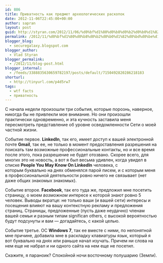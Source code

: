 ```yaml
---
id: 886
title: Приватность как предмет археологических раскопок
date: 2012-11-06T22:45:00+00:00
author: sapran
layout: post
guid: http://styran.com/2012/11/06/%d0%bf%d1%80%d0%b8%d0%b2%d0%b0%d1%82%d0%bd%d0%be%d1%81%d1%82%d1%8c-%d0%ba%d0%b0%d0%ba-%d0%bf%d1%80%d0%b5%d0%b4%d0%bc%d0%b5%d1%82-%d0%b0%d1%80%d1%85%d0%b5%d0%be%d0%bb%d0%be%d0%b3%d0%b8%d1%87%d0%b5/
permalink: /2012/11/%d0%bf%d1%80%d0%b8%d0%b2%d0%b0%d1%82%d0%bd%d0%be%d1%81%d1%82%d1%8c-%d0%ba%d0%b0%d0%ba-%d0%bf%d1%80%d0%b5%d0%b4%d0%bc%d0%b5%d1%82-%d0%b0%d1%80%d1%85%d0%b5%d0%be%d0%bb%d0%be%d0%b3%d0%b8%d1%87%d0%b5/
blogger_blog:
  - securegalaxy.blogspot.com
blogger_author:
  - Vlad Styran
blogger_permalink:
  - /2012/11/blog-post.html
blogger_internal:
  - /feeds/3388835630659782197/posts/default/7150492820286218183
shorturl:
  - http://tinyurl.com/p4d5rw7
tags:
  - wtf facts
  - приватность
---
```

<div>
  <p>
    &#1057; &#1085;&#1072;&#1095;&#1072;&#1083;&#1072; &#1085;&#1077;&#1076;&#1077;&#1083;&#1080; &#1087;&#1088;&#1086;&#1080;&#1079;&#1086;&#1096;&#1083;&#1080; &#1090;&#1088;&#1080; &#1089;&#1086;&#1073;&#1099;&#1090;&#1080;&#1103;, &#1082;&#1086;&#1090;&#1086;&#1088;&#1099;&#1077; &#1087;&#1086;&#1088;&#1086;&#1079;&#1085;&#1100;, &#1085;&#1072;&#1074;&#1077;&#1088;&#1085;&#1086;&#1077;, &#1085;&#1080;&#1082;&#1086;&#1075;&#1076;&#1072; &#1073;&#1099; &#1085;&#1077; &#1087;&#1088;&#1080;&#1074;&#1083;&#1077;&#1082;&#1083;&#1080; &#1084;&#1086;&#1077; &#1074;&#1085;&#1080;&#1084;&#1072;&#1085;&#1080;&#1077;. &#1053;&#1086; &#1086;&#1085;&#1080; &#1087;&#1088;&#1086;&#1080;&#1079;&#1086;&#1096;&#1083;&#1080; &#1087;&#1088;&#1072;&#1082;&#1090;&#1080;&#1095;&#1077;&#1089;&#1082;&#1080; &#1086;&#1076;&#1085;&#1086;&#1074;&#1088;&#1077;&#1084;&#1077;&#1085;&#1085;&#1086;, &#1080; &#1101;&#1090;&#1072; &#1082;&#1091;&#1095;&#1085;&#1086;&#1089;&#1090;&#1100; &#1079;&#1072;&#1089;&#1090;&#1072;&#1074;&#1080;&#1083;&#1072; &#1084;&#1077;&#1085;&#1103; &#1087;&#1077;&#1088;&#1077;&#1089;&#1084;&#1086;&#1090;&#1088;&#1077;&#1090;&#1100; &#1087;&#1088;&#1077;&#1076;&#1089;&#1090;&#1072;&#1074;&#1083;&#1077;&#1085;&#1080;&#1077; &#1086;&#1073; &#1091;&#1088;&#1086;&#1074;&#1085;&#1077; &#1086;&#1089;&#1074;&#1077;&#1076;&#1086;&#1084;&#1083;&#1077;&#1085;&#1085;&#1086;&#1089;&#1090;&#1080; &#1057;&#1077;&#1090;&#1080; &#1086; &#1084;&#1086;&#1077;&#1081; &#1095;&#1072;&#1089;&#1090;&#1085;&#1086;&#1081; &#1078;&#1080;&#1079;&#1085;&#1080;.
  </p>
  
  <p>
    &#1057;&#1086;&#1073;&#1099;&#1090;&#1080;&#1077; &#1087;&#1077;&#1088;&#1074;&#1086;&#1077;. <b>LinkedIn</b>, &#1090;&#1072;&#1082; &#1077;&#1075;&#1086;, &#1080;&#1084;&#1077;&#1077;&#1090; &#1076;&#1086;&#1089;&#1090;&#1091;&#1087; &#1082; &#1074;&#1072;&#1096;&#1077;&#1081; &#1101;&#1083;&#1077;&#1082;&#1090;&#1088;&#1086;&#1085;&#1085;&#1086;&#1081; &#1087;&#1086;&#1095;&#1090;&#1077; <b>Gmail</b>, &#1090;&#1072;&#1082; &#1077;&#1077;, &#1085;&#1077; &#1090;&#1086;&#1083;&#1100;&#1082;&#1086; &#1074; &#1084;&#1086;&#1084;&#1077;&#1085;&#1090; &#1087;&#1088;&#1077;&#1076;&#1086;&#1089;&#1090;&#1072;&#1074;&#1083;&#1077;&#1085;&#1080;&#1103; &#1088;&#1072;&#1079;&#1088;&#1077;&#1096;&#1077;&#1085;&#1080;&#1103; &#1085;&#1072; &#1087;&#1086;&#1080;&#1089;&#1082;&#1072;&#1090;&#1100; &#1090;&#1072;&#1084; &#1074;&#1086;&#1079;&#1084;&#1086;&#1078;&#1085;&#1099;&#1077; &#1087;&#1088;&#1086;&#1092;&#1077;&#1089;&#1089;&#1080;&#1086;&#1085;&#1072;&#1083;&#1100;&#1085;&#1099;&#1077; &#1082;&#1086;&#1085;&#1090;&#1072;&#1082;&#1090;&#1099;, &#1085;&#1086; &#1080; &#1074;&#1089;&#1077; &#1074;&#1088;&#1077;&#1084;&#1103; &#1087;&#1086;&#1089;&#1083;&#1077; &#1101;&#1090;&#1086;&#1075;&#1086;, &#1087;&#1086;&#1082;&#1072; &#1088;&#1072;&#1079;&#1088;&#1077;&#1096;&#1077;&#1085;&#1080;&#1077; &#1085;&#1077; &#1073;&#1091;&#1076;&#1077;&#1090; &#1086;&#1090;&#1086;&#1079;&#1074;&#1072;&#1085;&#1086;. &#1057;&#1082;&#1086;&#1088;&#1077;&#1077; &#1074;&#1089;&#1077;&#1075;&#1086;, &#1076;&#1083;&#1103; &#1084;&#1085;&#1086;&#1075;&#1080;&#1093; &#1101;&#1090;&#1086; &#1085;&#1077; &#1085;&#1086;&#1074;&#1086;&#1089;&#1090;&#1100;, &#1072; &#1074;&#1086;&#1090; &#1103; &#1073;&#1099;&#1083; &#1074;&#1077;&#1089;&#1100;&#1084;&#1072; &#1091;&#1076;&#1080;&#1074;&#1083;&#1077;&#1085;, &#1082;&#1086;&#1075;&#1076;&#1072; &#1091;&#1074;&#1080;&#1076;&#1077;&#1083; &#1074; &#1089;&#1087;&#1080;&#1089;&#1082;&#1077; <b>People You May Know On LinkedIn</b> &#1095;&#1077;&#1083;&#1086;&#1074;&#1077;&#1082;&#1072;, &#1089; &#1082;&#1086;&#1090;&#1086;&#1088;&#1099;&#1084;&#160;&#1073;&#1091;&#1082;&#1074;&#1072;&#1083;&#1100;&#1085;&#1086; &#1085;&#1072; &#1076;&#1085;&#1103;&#1093;&#160;&#1086;&#1073;&#1084;&#1077;&#1085;&#1103;&#1083;&#1089;&#1103; &#1087;&#1072;&#1088;&#1086;&#1081; &#1087;&#1080;&#1089;&#1077;&#1084;, &#1080; &#1089; &#1082;&#1086;&#1090;&#1086;&#1088;&#1099;&#1084; &#1084;&#1077;&#1085;&#1103; &#1074; &#1087;&#1088;&#1086;&#1092;&#1077;&#1089;&#1089;&#1080;&#1086;&#1085;&#1072;&#1083;&#1100;&#1085;&#1086;&#1081; &#1076;&#1077;&#1103;&#1090;&#1077;&#1083;&#1100;&#1085;&#1086;&#1089;&#1090;&#1080; &#1088;&#1086;&#1074;&#1085;&#1086; &#1085;&#1080;&#1095;&#1077;&#1075;&#1086; &#1085;&#1077; &#1089;&#1074;&#1103;&#1079;&#1099;&#1074;&#1072;&#1077;&#1090; (&#1085;&#1077;&#1090; &#1076;&#1072;&#1078;&#1077; &#1086;&#1073;&#1097;&#1080;&#1093; &#1079;&#1085;&#1072;&#1082;&#1086;&#1084;&#1099;&#1093; &#1079;&#1085;&#1072;&#1082;&#1086;&#1084;&#1099;&#1093;).
  </p>
  
  <p>
    &#1057;&#1086;&#1073;&#1099;&#1090;&#1080;&#1077; &#1074;&#1090;&#1086;&#1088;&#1086;&#1077;. <b>Facebook</b>, &#1090;&#1072;&#1082; &#1077;&#1075;&#1086; &#1090;&#1091;&#1076;&#1072; &#1078;&#1077;, &#1087;&#1088;&#1077;&#1076;&#1083;&#1086;&#1078;&#1080;&#1083; &#1084;&#1085;&#1077; &#1087;&#1086;&#1089;&#1077;&#1090;&#1080;&#1090;&#1100; &#1089;&#1090;&#1088;&#1072;&#1085;&#1080;&#1094;&#1091;, &#1086; &#1084;&#1086;&#1077;&#1084; <i>&#1074;&#1086;&#1079;&#1084;&#1086;&#1078;&#1085;&#1086;&#1084; </i>&#1080;&#1085;&#1090;&#1077;&#1088;&#1077;&#1089;&#1077; &#1082; &#1082;&#1086;&#1090;&#1086;&#1088;&#1086;&#1081; &#1079;&#1085;&#1072;&#1102;&#1090; &#1088;&#1086;&#1074;&#1085;&#1086; 5 &#1095;&#1077;&#1083;&#1086;&#1074;&#1077;&#1082;. &#1042;&#1099;&#1074;&#1086;&#1076;&#1099; &#1074;&#1082;&#1088;&#1072;&#1090;&#1094;&#1077;: &#1085;&#1077; &#1090;&#1086;&#1083;&#1100;&#1082;&#1086; &#1074;&#1072;&#1096;&#1080; (&#1080; &#1074;&#1072;&#1096;&#1077;&#1081; &#1089;&#1077;&#1090;&#1080;) &#1080;&#1085;&#1090;&#1077;&#1088;&#1077;&#1089;&#1099; &#1080; &#1087;&#1086;&#1089;&#1077;&#1097;&#1077;&#1085;&#1080;&#1103; &#1074;&#1083;&#1080;&#1103;&#1102;&#1090; &#1085;&#1072; &#1074;&#1072;&#1096;&#1091; &#1082;&#1086;&#1085;&#1090;&#1077;&#1082;&#1089;&#1090;&#1085;&#1091;&#1102; &#1088;&#1077;&#1082;&#1083;&#1072;&#1084;&#1091; &#1080; &#1087;&#1088;&#1077;&#1076;&#1083;&#1086;&#1078;&#1077;&#1085;&#1080;&#1103; &#1089;&#1090;&#1088;&#1072;&#1085;&#1080;&#1094;. &#1057;&#1090;&#1088;&#1072;&#1085;&#1080;&#1094;&#1099;, &#1087;&#1088;&#1077;&#1076;&#1083;&#1086;&#1078;&#1077;&#1085;&#1085;&#1099;&#1077; (&#1087;&#1091;&#1089;&#1090;&#1100; &#1076;&#1072;&#1078;&#1077; &#1085;&#1077;&#1091;&#1076;&#1072;&#1095;&#1085;&#1086;) &#1095;&#1083;&#1077;&#1085;&#1072;&#1084; &#1074;&#1072;&#1096;&#1077;&#1081; &#1089;&#1077;&#1084;&#1100;&#1080; &#1080; &#1088;&#1072;&#1079;&#1085;&#1099;&#1084; &#1090;&#1080;&#1087;&#1072;&#1084; significan others, &#1089; &#1074;&#1099;&#1089;&#1086;&#1082;&#1086;&#1081; &#1074;&#1077;&#1088;&#1086;&#1103;&#1090;&#1085;&#1086;&#1089;&#1090;&#1100;&#1102; &#1073;&#1091;&#1076;&#1091;&#1090; &#1087;&#1086;&#1076;&#1089;&#1091;&#1085;&#1091;&#1090;&#1099; &#1080; &#1074;&#1072;&#1084; &#8212; &#1076;&#1086;&#1075;&#1072;&#1076;&#1072;&#1081;&#1090;&#1077;&#1089;&#1100;, &#1089; &#1082;&#1072;&#1082;&#1086;&#1081; &#1094;&#1077;&#1083;&#1100;&#1102;.
  </p>
  
  <p>
    &#1057;&#1086;&#1073;&#1099;&#1090;&#1080;&#1077; &#1090;&#1088;&#1077;&#1090;&#1100;&#1077;. &#1054;&#1057; <b>Windows 7</b>, &#1090;&#1072;&#1082; &#1077;&#1077; &#1074;&#1084;&#1077;&#1089;&#1090;&#1077; &#1089; &#1085;&#1080;&#1084;&#1080;, &#1087;&#1086; &#1085;&#1077;&#1087;&#1086;&#1085;&#1103;&#1090;&#1085;&#1086;&#1081; &#1084;&#1085;&#1077; &#1087;&#1088;&#1080;&#1095;&#1080;&#1085;&#1077;, &#1076;&#1086;&#1073;&#1072;&#1074;&#1080;&#1083;&#1072; &#1084;&#1085;&#1077; &#1074; &#1088;&#1072;&#1089;&#1082;&#1083;&#1072;&#1076;&#1082;&#1091; &#1082;&#1083;&#1072;&#1074;&#1080;&#1072;&#1090;&#1091;&#1088;&#1099; &#1103;&#1079;&#1099;&#1082;, &#1082;&#1086;&#1090;&#1086;&#1088;&#1099;&#1081; &#1103; &#1074;&#1086;&#1090; &#1073;&#1091;&#1082;&#1074;&#1072;&#1083;&#1100;&#1085;&#1086; &#1085;&#1072; &#1076;&#1085;&#1103;&#1093; &#1080;&#1083;&#1080; &#1088;&#1072;&#1085;&#1100;&#1096;&#1077; &#1085;&#1072;&#1095;&#1072;&#1083; &#1080;&#1079;&#1091;&#1095;&#1072;&#1090;&#1100;. &#1055;&#1088;&#1080;&#1095;&#1077;&#1084; &#1085;&#1080; &#1089;&#1083;&#1086;&#1074;&#1072; &#1085;&#1072; &#1085;&#1077;&#1084; &#1077;&#1097;&#1077; &#1085;&#1077; &#1085;&#1072;&#1073;&#1088;&#1072;&#1083; &#1080; &#1085;&#1080; &#1086;&#1076;&#1085;&#1086;&#1075;&#1086; &#1089;&#1072;&#1081;&#1090;&#1072; &#1085;&#1072; &#1085;&#1077;&#1084; &#1077;&#1097;&#1077; &#1085;&#1077; &#1087;&#1086;&#1089;&#1077;&#1090;&#1080;&#1083;.
  </p>
  
  <p>
    &#1057;&#1082;&#1072;&#1078;&#1080;&#1090;&#1077;, &#1103; &#1087;&#1072;&#1088;&#1072;&#1085;&#1086;&#1080;&#1082;?&#160;&#1057;&#1087;&#1086;&#1082;&#1086;&#1081;&#1085;&#1086;&#1081; &#1085;&#1086;&#1095;&#1080; &#1074;&#1086;&#1089;&#1090;&#1086;&#1095;&#1085;&#1086;&#1084;&#1091; &#1087;&#1086;&#1083;&#1091;&#1096;&#1072;&#1088;&#1080;&#1102; (&#1047;&#1077;&#1084;&#1083;&#1080;).
  </p>
</div>

<div class="addtoany_share_save_container addtoany_content_bottom">
  <div class="a2a_kit a2a_kit_size_32 addtoany_list a2a_target" id="wpa2a_252">
    <a class="a2a_button_facebook" href="http://www.addtoany.com/add_to/facebook?linkurl=https%3A%2F%2Fblog.styran.com%2F2012%2F11%2F%25d0%25bf%25d1%2580%25d0%25b8%25d0%25b2%25d0%25b0%25d1%2582%25d0%25bd%25d0%25be%25d1%2581%25d1%2582%25d1%258c-%25d0%25ba%25d0%25b0%25d0%25ba-%25d0%25bf%25d1%2580%25d0%25b5%25d0%25b4%25d0%25bc%25d0%25b5%25d1%2582-%25d0%25b0%25d1%2580%25d1%2585%25d0%25b5%25d0%25be%25d0%25bb%25d0%25be%25d0%25b3%25d0%25b8%25d1%2587%25d0%25b5%2F&linkname=%D0%9F%D1%80%D0%B8%D0%B2%D0%B0%D1%82%D0%BD%D0%BE%D1%81%D1%82%D1%8C%20%D0%BA%D0%B0%D0%BA%20%D0%BF%D1%80%D0%B5%D0%B4%D0%BC%D0%B5%D1%82%20%D0%B0%D1%80%D1%85%D0%B5%D0%BE%D0%BB%D0%BE%D0%B3%D0%B8%D1%87%D0%B5%D1%81%D0%BA%D0%B8%D1%85%20%D1%80%D0%B0%D1%81%D0%BA%D0%BE%D0%BF%D0%BE%D0%BA" title="Facebook" rel="nofollow" target="_blank"></a><a class="a2a_button_twitter" href="http://www.addtoany.com/add_to/twitter?linkurl=https%3A%2F%2Fblog.styran.com%2F2012%2F11%2F%25d0%25bf%25d1%2580%25d0%25b8%25d0%25b2%25d0%25b0%25d1%2582%25d0%25bd%25d0%25be%25d1%2581%25d1%2582%25d1%258c-%25d0%25ba%25d0%25b0%25d0%25ba-%25d0%25bf%25d1%2580%25d0%25b5%25d0%25b4%25d0%25bc%25d0%25b5%25d1%2582-%25d0%25b0%25d1%2580%25d1%2585%25d0%25b5%25d0%25be%25d0%25bb%25d0%25be%25d0%25b3%25d0%25b8%25d1%2587%25d0%25b5%2F&linkname=%D0%9F%D1%80%D0%B8%D0%B2%D0%B0%D1%82%D0%BD%D0%BE%D1%81%D1%82%D1%8C%20%D0%BA%D0%B0%D0%BA%20%D0%BF%D1%80%D0%B5%D0%B4%D0%BC%D0%B5%D1%82%20%D0%B0%D1%80%D1%85%D0%B5%D0%BE%D0%BB%D0%BE%D0%B3%D0%B8%D1%87%D0%B5%D1%81%D0%BA%D0%B8%D1%85%20%D1%80%D0%B0%D1%81%D0%BA%D0%BE%D0%BF%D0%BE%D0%BA" title="Twitter" rel="nofollow" target="_blank"></a><a class="a2a_button_google_plus" href="http://www.addtoany.com/add_to/google_plus?linkurl=https%3A%2F%2Fblog.styran.com%2F2012%2F11%2F%25d0%25bf%25d1%2580%25d0%25b8%25d0%25b2%25d0%25b0%25d1%2582%25d0%25bd%25d0%25be%25d1%2581%25d1%2582%25d1%258c-%25d0%25ba%25d0%25b0%25d0%25ba-%25d0%25bf%25d1%2580%25d0%25b5%25d0%25b4%25d0%25bc%25d0%25b5%25d1%2582-%25d0%25b0%25d1%2580%25d1%2585%25d0%25b5%25d0%25be%25d0%25bb%25d0%25be%25d0%25b3%25d0%25b8%25d1%2587%25d0%25b5%2F&linkname=%D0%9F%D1%80%D0%B8%D0%B2%D0%B0%D1%82%D0%BD%D0%BE%D1%81%D1%82%D1%8C%20%D0%BA%D0%B0%D0%BA%20%D0%BF%D1%80%D0%B5%D0%B4%D0%BC%D0%B5%D1%82%20%D0%B0%D1%80%D1%85%D0%B5%D0%BE%D0%BB%D0%BE%D0%B3%D0%B8%D1%87%D0%B5%D1%81%D0%BA%D0%B8%D1%85%20%D1%80%D0%B0%D1%81%D0%BA%D0%BE%D0%BF%D0%BE%D0%BA" title="Google+" rel="nofollow" target="_blank"></a><a class="a2a_button_linkedin" href="http://www.addtoany.com/add_to/linkedin?linkurl=https%3A%2F%2Fblog.styran.com%2F2012%2F11%2F%25d0%25bf%25d1%2580%25d0%25b8%25d0%25b2%25d0%25b0%25d1%2582%25d0%25bd%25d0%25be%25d1%2581%25d1%2582%25d1%258c-%25d0%25ba%25d0%25b0%25d0%25ba-%25d0%25bf%25d1%2580%25d0%25b5%25d0%25b4%25d0%25bc%25d0%25b5%25d1%2582-%25d0%25b0%25d1%2580%25d1%2585%25d0%25b5%25d0%25be%25d0%25bb%25d0%25be%25d0%25b3%25d0%25b8%25d1%2587%25d0%25b5%2F&linkname=%D0%9F%D1%80%D0%B8%D0%B2%D0%B0%D1%82%D0%BD%D0%BE%D1%81%D1%82%D1%8C%20%D0%BA%D0%B0%D0%BA%20%D0%BF%D1%80%D0%B5%D0%B4%D0%BC%D0%B5%D1%82%20%D0%B0%D1%80%D1%85%D0%B5%D0%BE%D0%BB%D0%BE%D0%B3%D0%B8%D1%87%D0%B5%D1%81%D0%BA%D0%B8%D1%85%20%D1%80%D0%B0%D1%81%D0%BA%D0%BE%D0%BF%D0%BE%D0%BA" title="LinkedIn" rel="nofollow" target="_blank"></a><a class="a2a_dd addtoany_share_save" href="https://www.addtoany.com/share"></a>
  </div>
</div>